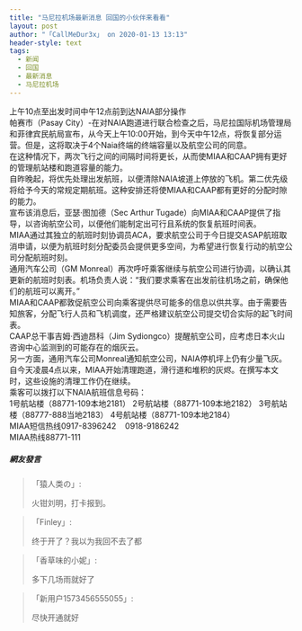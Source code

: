 ```yaml
---
title: "马尼拉机场最新消息 回国的小伙伴来看看"
layout: post
author: "「CallMeDur3x」 on 2020-01-13 13:13"
header-style: text
tags:
  - 新闻
  - 回国
  - 最新消息
  - 马尼拉机场
---
```


上午10点至出发时间中午12点前到达NAIA部分操作
<br>
帕赛市（Pasay City）-在对NAIA跑道进行联合检查之后，马尼拉国际机场管理局和菲律宾民航局宣布，从今天上午10:00开始，到今天中午12点，将恢复部分运营。但是，这将取决于4个Naia终端的终端容量以及航空公司的同意。
<br>
在这种情况下，两次飞行之间的间隔时间将更长，从而使MIAA和CAAP拥有更好的管理航站楼和跑道容量的能力。
<br>
自昨晚起，将优先处理出发航班，以便清除NAIA坡道上停放的飞机。第二优先级将给予今天的常规定期航班。这种安排还将使MIAA和CAAP都有更好的分配时隙的能力。
<br>
宣布该消息后，亚瑟·图加德（Sec Arthur Tugade）向MIAA和CAAP提供了指导，以咨询航空公司，以便他们能制定出可行且系统的恢复航班时间表。
<br>
MIAA通过其独立的航班时刻协调员ACA，要求航空公司于今日提交ASAP航班取消申请，以便为航班时刻分配委员会提供更多空间，为希望进行恢复行动的航空公司分配航班时刻。
<br>
通用汽车公司（GM Monreal）再次呼吁乘客继续与航空公司进行协调，以确认其更新的航班时刻表。机场负责人说：“我们要求乘客在出发前往机场之前，确保他们的航班可以离开。”
<br>
MIAA和CAAP都敦促航空公司向乘客提供尽可能多的信息以供共享。由于需要告知旅客，分配飞行人员和飞机调度，还严格建议航空公司提交切合实际的起飞时间表。
<br>
CAAP总干事吉姆·西迪昂科（Jim Sydiongco）提醒航空公司，应考虑日本火山咨询中心监测到的可能存在的烟灰云。
<br>
另一方面，通用汽车公司Monreal通知航空公司，NAIA停机坪上仍有少量飞灰。
<br>
自今天凌晨4点以来，MIAA开始清理跑道，滑行道和堆积的灰烬。在撰写本文时，这些设施的清理工作仍在继续。
<br>
乘客可以拨打以下NAIA航班信息号码：
<br>
1号航站楼（88771-109本地2181）
2号航站楼（88771-109本地2182）
3号航站楼（88777-888当地2183）
4号航站楼（88771-109本地2184）
<br>
MIAA短信热线0917-8396242
&nbsp; &nbsp;0918-9186242
<br>
MIAA热线88771-111
<input type="hidden" value="菲乐园提供"><br>

##### 網友發言 
> 「猿人类の」:
> <p>火钳刘明，打卡报到。</p>

> 「Finley」:
> <p>终于开了？我以为我回不去了都</p>

> 「香草味的小妮」:
> <p>多下几场雨就好了</p>

> 「新用户1573456555055」:
> <p>尽快开通就好</p>


